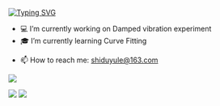 
<a href="https://git.io/typing-svg"><img src="https://readme-typing-svg.demolab.com?font=Lato&duration=3000&pause=500&color=5500B5&center=true&vCenter=true&multiline=true&repeat=false&random=false&width=600&height=72&lines=Shiduyule;Data+Analysis+%7C+Experimental+Physics+%7C+Image+Recognition" alt="Typing SVG" /></a>
<!--
**shiduyule/shiduyule** is a ✨ _special_ ✨ repository because its `README.md` (this file) appears on your GitHub profile.

Here are some ideas to get you started:

-->

* 💻 I’m currently working on Damped vibration experiment
* 🎓 I’m currently learning Curve Fitting 
- 📫 How to reach me: shiduyule@163.com



![](http://github-profile-summary-cards.vercel.app/api/cards/profile-details?username=shiduyule&theme=github)

![](http://github-profile-summary-cards.vercel.app/api/cards/repos-per-language?username=shiduyule&theme=github) 
![](http://github-profile-summary-cards.vercel.app/api/cards/most-commit-language?username=shiduyule&theme=github)


<!--
- 👯 I’m looking to collaborate on ...
- 🤔 I’m looking for help with ...
- 💬 Ask me about ...
- 😄 Pronouns: ...
- ⚡ Fun fact: ...
-->
